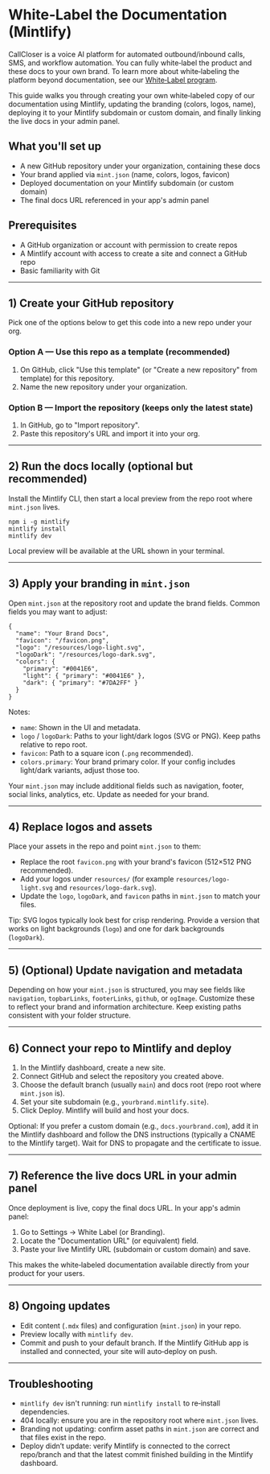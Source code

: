 # White‑Label the Documentation (Mintlify)

CallCloser is a voice AI platform for automated outbound/inbound calls, SMS, and workflow automation. You can fully white‑label the product and these docs to your own brand. To learn more about white‑labeling the platform beyond documentation, see our [White‑Label program](https://autocalls.ai/white-label).

This guide walks you through creating your own white‑labeled copy of our documentation using Mintlify, updating the branding (colors, logos, name), deploying it to your Mintlify subdomain or custom domain, and finally linking the live docs in your admin panel.

## What you'll set up

- A new GitHub repository under your organization, containing these docs
- Your brand applied via `mint.json` (name, colors, logos, favicon)
- Deployed documentation on your Mintlify subdomain (or custom domain)
- The final docs URL referenced in your app's admin panel

## Prerequisites

- A GitHub organization or account with permission to create repos
- A Mintlify account with access to create a site and connect a GitHub repo
- Basic familiarity with Git

---

## 1) Create your GitHub repository

Pick one of the options below to get this code into a new repo under your org.

### Option A — Use this repo as a template (recommended)

1. On GitHub, click "Use this template" (or "Create a new repository" from template) for this repository.
2. Name the new repository under your organization.

### Option B — Import the repository (keeps only the latest state)

1. In GitHub, go to "Import repository".
2. Paste this repository's URL and import it into your org.

---

## 2) Run the docs locally (optional but recommended)

Install the Mintlify CLI, then start a local preview from the repo root where `mint.json` lives.

```
npm i -g mintlify
mintlify install
mintlify dev
```

Local preview will be available at the URL shown in your terminal.

---

## 3) Apply your branding in `mint.json`

Open `mint.json` at the repository root and update the brand fields. Common fields you may want to adjust:

```
{
  "name": "Your Brand Docs",
  "favicon": "/favicon.png",
  "logo": "/resources/logo-light.svg",
  "logoDark": "/resources/logo-dark.svg",
  "colors": {
    "primary": "#0041E6",
    "light": { "primary": "#0041E6" },
    "dark": { "primary": "#7DA2FF" }
  }
}
```

Notes:

- `name`: Shown in the UI and metadata.
- `logo` / `logoDark`: Paths to your light/dark logos (SVG or PNG). Keep paths relative to repo root.
- `favicon`: Path to a square icon (`.png` recommended).
- `colors.primary`: Your brand primary color. If your config includes light/dark variants, adjust those too.

Your `mint.json` may include additional fields such as navigation, footer, social links, analytics, etc. Update as needed for your brand.

---

## 4) Replace logos and assets

Place your assets in the repo and point `mint.json` to them:

- Replace the root `favicon.png` with your brand's favicon (512×512 PNG recommended).
- Add your logos under `resources/` (for example `resources/logo-light.svg` and `resources/logo-dark.svg`).
- Update the `logo`, `logoDark`, and `favicon` paths in `mint.json` to match your files.

Tip: SVG logos typically look best for crisp rendering. Provide a version that works on light backgrounds (`logo`) and one for dark backgrounds (`logoDark`).

---

## 5) (Optional) Update navigation and metadata

Depending on how your `mint.json` is structured, you may see fields like `navigation`, `topbarLinks`, `footerLinks`, `github`, or `ogImage`. Customize these to reflect your brand and information architecture. Keep existing paths consistent with your folder structure.

---

## 6) Connect your repo to Mintlify and deploy

1. In the Mintlify dashboard, create a new site.
2. Connect GitHub and select the repository you created above.
3. Choose the default branch (usually `main`) and docs root (repo root where `mint.json` is).
4. Set your site subdomain (e.g., `yourbrand.mintlify.site`).
5. Click Deploy. Mintlify will build and host your docs.

Optional: If you prefer a custom domain (e.g., `docs.yourbrand.com`), add it in the Mintlify dashboard and follow the DNS instructions (typically a CNAME to the Mintlify target). Wait for DNS to propagate and the certificate to issue.

---

## 7) Reference the live docs URL in your admin panel

Once deployment is live, copy the final docs URL. In your app's admin panel:

1. Go to Settings → White Label (or Branding).
2. Locate the "Documentation URL" (or equivalent) field.
3. Paste your live Mintlify URL (subdomain or custom domain) and save.

This makes the white‑labeled documentation available directly from your product for your users.

---

## 8) Ongoing updates

- Edit content (`.mdx` files) and configuration (`mint.json`) in your repo.
- Preview locally with `mintlify dev`.
- Commit and push to your default branch. If the Mintlify GitHub app is installed and connected, your site will auto‑deploy on push.

---

## Troubleshooting

- `mintlify dev` isn't running: run `mintlify install` to re‑install dependencies.
- 404 locally: ensure you are in the repository root where `mint.json` lives.
- Branding not updating: confirm asset paths in `mint.json` are correct and that files exist in the repo.
- Deploy didn’t update: verify Mintlify is connected to the correct repo/branch and that the latest commit finished building in the Mintlify dashboard.
